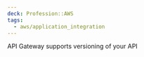 ```yaml
---
deck: Profession::AWS
tags:
  - aws/application_integration
---
```

API Gateway supports versioning of your API